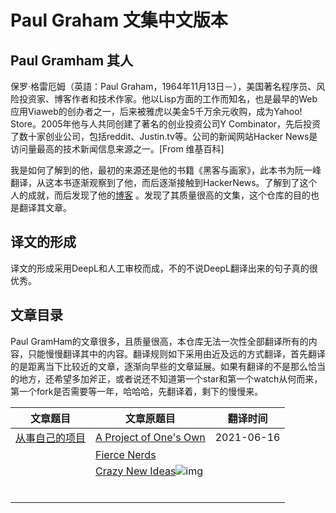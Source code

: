 # Paul Graham 文集中文版本
## Paul Gramham 其人

保罗·格雷厄姆（英語：Paul Graham，1964年11月13日－），美国著名程序员、风险投资家、博客作者和技术作家。他以Lisp方面的工作而知名，也是最早的Web应用Viaweb的创办者之一，后来被雅虎以美金5千万余元收购，成为Yahoo! Store。2005年他与人共同创建了著名的创业投资公司Y Combinator，先后投资了数十家创业公司，包括reddit、Justin.tv等。公司的新闻网站Hacker News是访问量最高的技术新闻信息来源之一。[From 维基百科] 

我是如何了解到的他，最初的来源还是他的书籍《黑客与画家》，此本书为阮一峰翻译，从这本书逐渐观察到了他，而后逐渐接触到HackerNews。了解到了这个人的成就，而后发现了他的[博客](http://www.paulgraham.com/) 。发现了其质量很高的文集，这个仓库的目的也是翻译其文章。

## 译文的形成

译文的形成采用DeepL和人工审校而成，不的不说DeepL翻译出来的句子真的很优秀。

## 文章目录

Paul GramHam的文章很多，且质量很高，本仓库无法一次性全部翻译所有的内容，只能慢慢翻译其中的内容。翻译规则如下采用由近及远的方式翻译，首先翻译的是距离当下比较近的文章，逐渐向早些的文章延展。如果有翻译的不是那么恰当的地方，还希望多加斧正，或者说还不知道第一个star和第一个watch从何而来，第一个fork是否需要等一年，哈哈哈，先翻译着，剩下的慢慢来。

| 文章题目                              | 文章原题目                                                   | 翻译时间   |
| ------------------------------------- | ------------------------------------------------------------ | ---------- |
| [从事自己的项目](./从事自己的项目.md) | [A Project of One's Own](http://www.paulgraham.com/own.html) | 2021-06-16 |
|                                       | [Fierce Nerds](http://www.paulgraham.com/fn.html)            |            |
|                                       | [Crazy New Ideas](http://www.paulgraham.com/newideas.html)![img](https://sep.yimg.com/ca/Img/trans_1x1.gif) |            |
|                                       |                                                              |            |
|                                       |                                                              |            |
|                                       |                                                              |            |
|                                       |                                                              |            |
|                                       |                                                              |            |
|                                       |                                                              |            |


